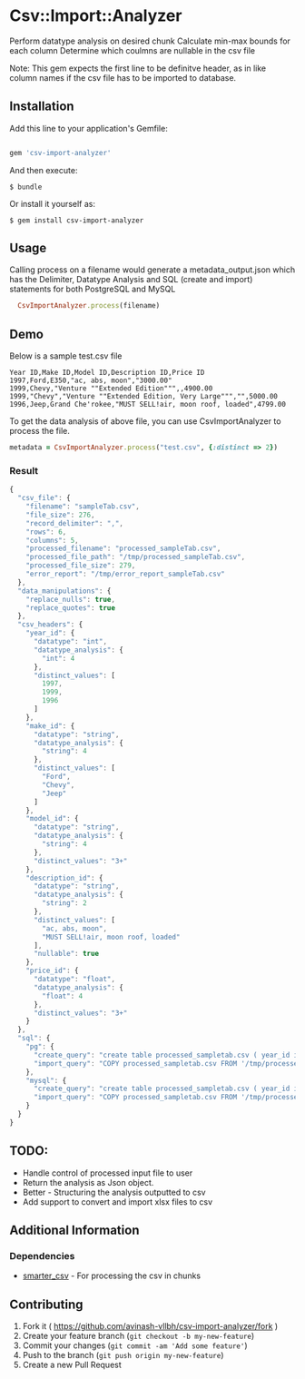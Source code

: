 # Csv::Import::Analyzer

Perform datatype analysis on desired chunk
Calculate min-max bounds for each column
Determine which coulmns are nullable in the csv file

Note: This gem expects the first line to be definitve header, as in like column names if the csv file has to be imported to database.

## Installation

Add this line to your application's Gemfile:

```ruby

gem 'csv-import-analyzer'

```

And then execute:

    $ bundle

Or install it yourself as:

    $ gem install csv-import-analyzer

## Usage

Calling process on a filename would generate a metadata_output.json which has the Delimiter, Datatype Analysis and SQL (create and import) statements for both PostgreSQL and MySQL

```ruby
  CsvImportAnalyzer.process(filename)
```

## Demo

Below is a sample test.csv file

```
Year ID,Make ID,Model ID,Description ID,Price ID
1997,Ford,E350,"ac, abs, moon","3000.00"
1999,Chevy,"Venture ""Extended Edition""",,4900.00
1999,"Chevy","Venture ""Extended Edition, Very Large""","",5000.00
1996,Jeep,Grand Che'rokee,"MUST SELL!air, moon roof, loaded",4799.00
```
To get the data analysis of above file, you can use CsvImportAnalyzer to process the file.

```ruby
metadata = CsvImportAnalyzer.process("test.csv", {:distinct => 2})
```
### Result

```javascript
{
  "csv_file": {
    "filename": "sampleTab.csv",
    "file_size": 276,
    "record_delimiter": ",",
    "rows": 6,
    "columns": 5,
    "processed_filename": "processed_sampleTab.csv",
    "processed_file_path": "/tmp/processed_sampleTab.csv",
    "processed_file_size": 279,
    "error_report": "/tmp/error_report_sampleTab.csv"
  },
  "data_manipulations": {
    "replace_nulls": true,
    "replace_quotes": true
  },
  "csv_headers": {
    "year_id": {
      "datatype": "int",
      "datatype_analysis": {
        "int": 4
      },
      "distinct_values": [
        1997,
        1999,
        1996
      ]
    },
    "make_id": {
      "datatype": "string",
      "datatype_analysis": {
        "string": 4
      },
      "distinct_values": [
        "Ford",
        "Chevy",
        "Jeep"
      ]
    },
    "model_id": {
      "datatype": "string",
      "datatype_analysis": {
        "string": 4
      },
      "distinct_values": "3+"
    },
    "description_id": {
      "datatype": "string",
      "datatype_analysis": {
        "string": 2
      },
      "distinct_values": [
        "ac, abs, moon",
        "MUST SELL!air, moon roof, loaded"
      ],
      "nullable": true
    },
    "price_id": {
      "datatype": "float",
      "datatype_analysis": {
        "float": 4
      },
      "distinct_values": "3+"
    }
  },
  "sql": {
    "pg": {
      "create_query": "create table processed_sampletab.csv ( year_id int not null, make_id varchar(255) not null, model_id varchar(255) not null, description_id varchar(255), price_id float not null);",
      "import_query": "COPY processed_sampletab.csv FROM '/tmp/processed_sampleTab.csv' HEADER DELIMITER ',' CSV NULL AS 'NULL';"
    },
    "mysql": {
      "create_query": "create table processed_sampletab.csv ( year_id int not null, make_id varchar(255) not null, model_id varchar(255) not null, description_id varchar(255), price_id float not null);",
      "import_query": "COPY processed_sampletab.csv FROM '/tmp/processed_sampleTab.csv' HEADER DELIMITER ',' CSV NULL AS 'NULL';"
    }
  }
}

```

## TODO:
  <ul>
    <li> Handle control of processed input file to user </li>
    <li> Return the analysis as Json object.</li>
    <li> Better - Structuring the analysis outputted to csv</li>
    <li> Add support to convert and import xlsx files to csv </li>
  </ul>

## Additional Information

### Dependencies

  <ul><li><a href="https://github.com/tilo/smarter_csv">smarter_csv</a> - For processing the csv in chunks</li></ul>
  
## Contributing

1. Fork it ( https://github.com/avinash-vllbh/csv-import-analyzer/fork )
2. Create your feature branch (`git checkout -b my-new-feature`)
3. Commit your changes (`git commit -am 'Add some feature'`)
4. Push to the branch (`git push origin my-new-feature`)
5. Create a new Pull Request


